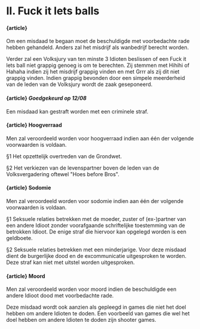 # II. Fuck it lets balls

#### {article}
Om een misdaad te begaan moet de beschuldigde met voorbedachte rade hebben gehandeld.
Anders zal het misdrijf als wanbedrijf berecht worden.

Verder zal een Volksjury van ten minste 3 Idioten beslissen of een Fuck it lets ball niet grappig genoeg is om te berechten.
Zij stemmen met Hihihi of Hahaha indien zij het misdrijf grappig vinden en met Grrr als zij dit niet grappig vinden.
Indien grappig bevonden door een simpele meerderheid van de leden van de Volksjury wordt de zaak geseponeerd.

#### {article} _Goedgekeurd op 12/08_
Een misdaad kan gestraft worden met een criminele straf.

#### {article} Hoogverraad
Men zal veroordeeld worden voor hoogverraad indien aan één der volgende voorwaarden is voldaan.

§1 Het opzettelijk overtreden van de Grondwet.

§2 Het verkiezen van de levenspartner boven de leden van de Volksvergadering oftewel "Hoes before Bros".

#### {article} Sodomie
Men zal veroordeeld worden voor sodomie indien aan één der volgende voorwaarden is voldaan.

§1 Seksuele relaties betrekken met de moeder, zuster of (ex-)partner van een andere Idioot zonder voorafgaande schriftelijke toestemming van de betrokken Idioot. De enige straf die hiervoor kan opgelegd worden is een geldboete.

§2 Seksuele relaties betrekken met een minderjarige. Voor deze misdaad dient de burgerlijke dood en de excommunicatie uitgesproken te worden. Deze straf kan niet met uitstel worden uitgesproken.

#### {article} Moord
Men zal veroordeeld worden voor moord indien de beschuldigde een andere Idioot dood met voorbedachte rade.

Deze misdaad wordt ook aanzien als gepleegd in games die niet het doel hebben om andere Idioten te doden. Een voorbeeld van games die wel het doel hebben om andere Idioten te doden zijn shooter games.
